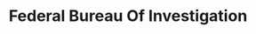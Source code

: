 ---
# This topic lives at
# https://digital.gov/topics/federal-bureau-of-investigation

slug: "federal-bureau-of-investigation"

# Topic Title
title: "Federal Bureau Of Investigation"

# description — keep it short and clear
summary: ""


# Weight
weight: 1

# For more information on managing topics,
# see https://github.com/GSA/digitalgov.gov/wiki
---